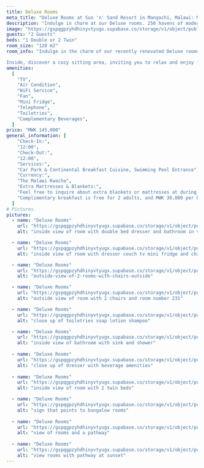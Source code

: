 ```yaml
---
title: Deluxe Rooms 
meta_title: "Deluxe Rooms at Sun 'n' Sand Resort in Mangochi, Malawi: Modern Comfort and Tranquility"
description: "Indulge in charm at our Deluxe rooms. 250 havens of modern comfort, elegant decor, and lush garden views. Unwind by Lake Malawi, embrace family joy in Mangochi's beauty at Sun 'n' Sand Resort."
image: "https://gspqgpzyhdhinyvtyugx.supabase.co/storage/v1/object/public/images/roomsPage/deluxeRooms/outside-side-view-of-deluxe-rooms.jpg?t=2024-02-02T14%3A51%3A27.880Z"
guests: "2 Guests"
beds: "1 Double or 2 Twin"
room_size: "120 m2"
room_info: "Indulge in the charm of our recently renovated Deluxe rooms – 250 havens of comfort and style! Whether you prefer a double or twin bed, each room is a modern retreat adorned with elegant decor. Gaze out at the lush gardens from your window, creating the perfect backdrop for unwinding after a bustling day of adventures at our resort in Mangochi, along the shores of Lake Malawi.

Inside, discover a cozy sitting area, inviting you to relax and enjoy family moments. Our Deluxe rooms are not just accommodations; they are a gateway to comfort, tranquility, and the joy of family time. Embrace the beauty of Mangochi with us, where every room is a haven for your family at our resort hotel near Lake Malawi!"
amenities:
  [
    "TV",
    "Air Condition",
    "WiFi Service",
    "Fan",
    "Mini Fridge",
    "Telephone",
    "Toiletries",
    "Complementary Beverages",
  ]
price: "MWK 145,000"
general_information: [
    "Check-In:",
    "12:00",
    "Check-Out:",
    "12:00",
    "Services:",
    "Car Park & Continental Breakfast Cuisine, Swimming Pool Entrance",
    "Currency:",
    "The Malawi Kwacha",
    "Extra Mattresses & Blankets:",
    "Feel free to inquire about extra blankets or mattresses at during reservations or at the reception. We're here to ensure your stay is tailored to your preferences, and our team will be delighted to assist with any additional bedding needs. Your comfort is our priority, and we welcome your requests to make your experience with us truly enjoyable.",
    "Complimentary breakfast is free for 2 adults, and MWK 30,000 per head for every child",
  ]
# Pictures
pictures:
  - name: "Deluxe Rooms"
    url: "https://gspqgpzyhdhinyvtyugx.supabase.co/storage/v1/object/public/images/roomsPage/deluxeRooms/inside-view-of-room-with-double-bed-dresser-and-bathroom-in-view.jpg?t=2024-02-02T17%3A21%3A31.335Z"
    alt: "inside view of room with double bed dresser and bathroom in view"

  - name: "Deluxe Rooms"
    url: "https://gspqgpzyhdhinyvtyugx.supabase.co/storage/v1/object/public/images/roomsPage/deluxeRooms/inside-view-of-room-with-dresser-couch-tv-mini-fridge-and-chair-in-view.jpg"
    alt: "inside view of room with dresser couch tv mini fridge and chair in view"

  - name: "Deluxe Rooms"
    url: "https://gspqgpzyhdhinyvtyugx.supabase.co/storage/v1/object/public/images/roomsPage/deluxeRooms/outside-view-of-2-rooms-with-chairs-outside.jpg?t=2024-02-02T17%3A26%3A36.787Z"
    alt: "outside-view-of-2-rooms-with-chairs-outside"

  - name: "Deluxe Rooms"
    url: "https://gspqgpzyhdhinyvtyugx.supabase.co/storage/v1/object/public/images/roomsPage/deluxeRooms/outside-view-of-room-with-2-chairs-and-room-number-231.jpg?t=2024-02-02T17%3A28%3A09.122Z"
    alt: "outside view of room with 2 chairs and room number 231"

  - name: "Deluxe Rooms"
    url: "https://gspqgpzyhdhinyvtyugx.supabase.co/storage/v1/object/public/images/roomsPage/deluxeRooms/close-up-of-toiletries-soap-lotion-shampoo.jpg?t=2024-02-02T17%3A31%3A26.997Z"
    alt: "close up of toiletries soap lotion shampoo"

  - name: "Deluxe Rooms"
    url: "https://gspqgpzyhdhinyvtyugx.supabase.co/storage/v1/object/public/images/roomsPage/deluxeRooms/inside-view-of-bathroom-with-sink-and-shower.jpg?t=2024-02-02T17%3A36%3A17.304Z"
    alt: "inside view of bathroom with sink and shower"
  
  - name: "Deluxe Rooms"
    url: "https://gspqgpzyhdhinyvtyugx.supabase.co/storage/v1/object/public/images/roomsPage/deluxeRooms/close-up-of-dresser-with-beverage-amenities.jpg?t=2024-02-02T17%3A37%3A53.905Z"
    alt: "close up of dresser with beverage amenities"
  
  - name: "Deluxe Rooms"
    url: "https://gspqgpzyhdhinyvtyugx.supabase.co/storage/v1/object/public/images/roomsPage/deluxeRooms/inside-view-of-room-with-2-twin-beds.jpg"
    alt: "inside view of room with 2 twin beds"

  - name: "Deluxe Rooms"
    url: "https://gspqgpzyhdhinyvtyugx.supabase.co/storage/v1/object/public/images/roomsPage/deluxeRooms/sign-that-points-to-bungalow-rooms.jpg?t=2024-02-02T17%3A46%3A15.478Z"
    alt: "sign that points to bungalow rooms"
  
  - name: "Deluxe Rooms"
    url: "https://gspqgpzyhdhinyvtyugx.supabase.co/storage/v1/object/public/images/roomsPage/deluxeRooms/view-of-rooms-and-a-pathway.jpg?t=2024-02-02T17%3A49%3A50.261Z"
    alt: "view of rooms and a pathway"
  
  - name: "Deluxe Rooms"
    url: "https://gspqgpzyhdhinyvtyugx.supabase.co/storage/v1/object/public/images/roomsPage/deluxeRooms/view-rooms-with-pathway-at-sunset.jpg?t=2024-02-02T17%3A51%3A44.062Z"
    alt: "view rooms with pathway at sunset"
---
```

